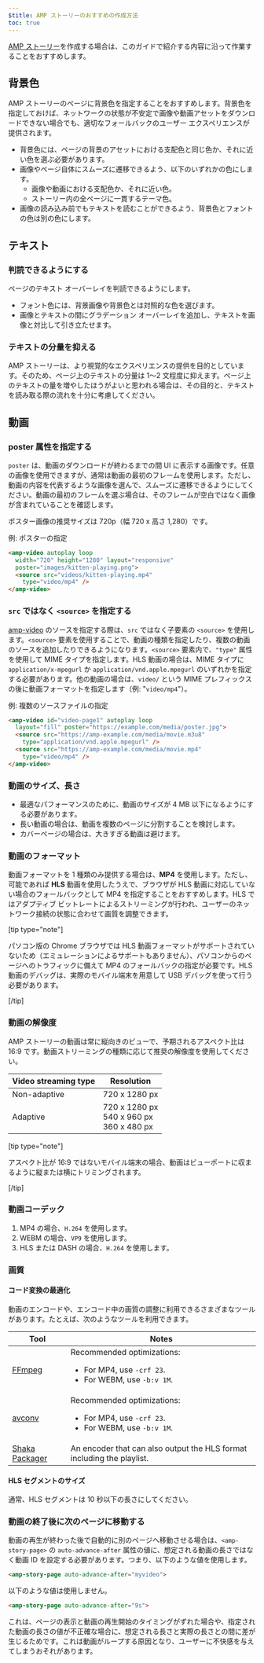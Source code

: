```yaml
---
$title: AMP ストーリーのおすすめの作成方法
toc: true
---
```




[AMP ストーリー](/ja/docs/reference/components/amp-story.html)を作成する場合は、このガイドで紹介する内容に沿って作業することをおすすめします。


## 背景色

AMP ストーリーのページに背景色を指定することをおすすめします。背景色を指定しておけば、ネットワークの状態が不安定で画像や動画アセットをダウンロードできない場合でも、適切なフォールバックのユーザー エクスペリエンスが提供されます。

*   背景色には、ページの背景のアセットにおける支配色と同じ色か、それに近い色を選ぶ必要があります。
*   画像やページ自体にスムーズに遷移できるよう、以下のいずれかの色にします。
    *   画像や動画における支配色か、それに近い色。
    *   ストーリー内の全ページに一貫するテーマ色。
*   画像の読み込み前でもテキストを読むことができるよう、背景色とフォントの色は別の色にします。

## テキスト

### 判読できるようにする

ページのテキスト オーバーレイを判読できるようにします。

* フォント色には、背景画像や背景色とは対照的な色を選びます。
* 画像とテキストの間にグラデーション オーバーレイを追加し、テキストを画像と対比して引き立たせます。

### テキストの分量を抑える

AMP ストーリーは、より視覚的なエクスペリエンスの提供を目的としています。そのため、ページ上のテキストの分量は 1～2 文程度に抑えます。ページ上のテキストの量を増やしたほうがよいと思われる場合は、その目的と、テキストを読み取る際の流れを十分に考慮してください。

## 動画

### poster 属性を指定する

`poster` は、動画のダウンロードが終わるまでの間 UI に表示する画像です。任意の画像を使用できますが、通常は動画の最初のフレームを使用します。ただし、動画の内容を代表するような画像を選んで、スムーズに遷移できるようにしてください。動画の最初のフレームを選ぶ場合は、そのフレームが空白ではなく画像が含まれていることを確認します。

ポスター画像の推奨サイズは 720p（幅 720 x 高さ 1,280）です。

例: ポスターの指定

```html
<amp-video autoplay loop
  width="720" height="1280" layout="responsive"
  poster="images/kitten-playing.png">
  <source src="videos/kitten-playing.mp4"
    type="video/mp4" />
</amp-video>
```

### `src` ではなく `<source>` を指定する

[amp-video](/ja/docs/reference/components/amp-video.html) のソースを指定する際は、`src` ではなく子要素の `<source>` を使用します。`<source>` 要素を使用することで、動画の種類を指定したり、複数の動画のソースを追加したりできるようになります。`<source>` 要素内で、`"type"` 属性を使用して MIME タイプを指定します。HLS 動画の場合は、MIME タイプに `application/x-mpegurl` か `application/vnd.apple.mpegurl` のいずれかを指定する必要があります。他の動画の場合は、`video/` という MIME プレフィックスの後に動画フォーマットを指定します（例: "`video/mp4`"）。

例: 複数のソースファイルの指定

```html
<amp-video id="video-page1" autoplay loop
  layout="fill" poster="https://example.com/media/poster.jpg">
  <source src="https://amp-example.com/media/movie.m3u8"
    type="application/vnd.apple.mpegurl" />
  <source src="https://amp-example.com/media/movie.mp4"
    type="video/mp4" />
</amp-video>
```

### 動画のサイズ、長さ

*  最適なパフォーマンスのために、動画のサイズが 4 MB 以下になるようにする必要があります。
*   長い動画の場合は、動画を複数のページに分割することを検討します。
*   カバーページの場合は、大きすぎる動画は避けます。

### 動画のフォーマット

動画フォーマットを 1 種類のみ提供する場合は、**MP4** を使用します。ただし、可能であれば **HLS** 動画を使用したうえで、ブラウザが HLS 動画に対応していない場合のフォールバックとして MP4 を指定することをおすすめします。HLS ではアダプティブ ビットレートによるストリーミングが行われ、ユーザーのネットワーク接続の状態に合わせて画質を調整できます。

[tip type="note"]

パソコン版の Chrome ブラウザでは HLS 動画フォーマットがサポートされていないため（エミュレーションによるサポートもありません）、パソコンからのページへのトラフィックに備えて MP4 のフォールバックの指定が必要です。HLS 動画のデバッグは、実際のモバイル端末を用意して USB デバッグを使って行う必要があります。

[/tip]

### 動画の解像度

AMP ストーリーの動画は常に縦向きのビューで、予期されるアスペクト比は 16:9 です。動画ストリーミングの種類に応じて推奨の解像度を使用してください。

<table>
  <thead>
    <tr>
     <th>Video streaming type</th>
     <th>Resolution</th>
    </tr>
  </thead>
  <tbody>
    <tr>
     <td>Non-adaptive</td>
     <td>720 x 1280 px</td>
    </tr>
    <tr>
     <td>Adaptive</td>
     <td>720 x 1280 px<br>540 x 960 px<br>360 x 480 px</td>
    </tr>
  </tbody>
</table>


[tip type="note"]

アスペクト比が 16:9 ではないモバイル端末の場合、動画はビューポートに収まるように縦または横にトリミングされます。

[/tip]


### 動画コーデック

1.  MP4 の場合、`H.264` を使用します。
1.  WEBM の場合、`VP9` を使用します。
1.  HLS または DASH の場合、`H.264` を使用します。


### 画質

#### コード変換の最適化

動画のエンコードや、エンコード中の画質の調整に利用できるさまざまなツールがあります。たとえば、次のようなツールを利用できます。

<table>
  <thead>
    <tr>
     <th>Tool</th>
     <th>Notes</th>
    </tr>
  </thead>
  <tbody>
    <tr>
     <td><a href="https://www.ffmpeg.org/about.html">FFmpeg</a>
     </td>
     <td>Recommended optimizations:
      <ul>
        <li>For MP4, use <code>-crf 23</code>.</li>
        <li>For WEBM, use <code>-b:v 1M</code>.</li>
      </ul>
     </td>
    </tr>
    <tr>
     <td><a href="https://libav.org/avconv.html">avconv</a>
     </td>
     <td>Recommended optimizations:
      <ul>
        <li>For MP4, use <code>-crf 23</code>.</li>
        <li>For WEBM, use <code>-b:v 1M</code>.</li>
      </ul>
     </td>
    </tr>
    <tr>
     <td><a href="https://github.com/google/shaka-packager">Shaka Packager</a></td>
     <td>An encoder that can also output the HLS format including the playlist.
     </td>
    </tr>
  </tbody>
</table>

#### HLS セグメントのサイズ

通常、HLS セグメントは 10 秒以下の長さにしてください。

### 動画の終了後に次のページに移動する

動画の再生が終わった後で自動的に別のページへ移動させる場合は、`<amp-story-page>` の `auto-advance-after` 属性の値に、想定される動画の長さではなく動画 ID を設定する必要があります。つまり、以下のような値を使用します。

```html
<amp-story-page auto-advance-after="myvideo">
```

以下のような値は使用しません。

```html
<amp-story-page auto-advance-after="9s">
```

これは、ページの表示と動画の再生開始のタイミングがずれた場合や、指定された動画の長さの値が不正確な場合に、想定される長さと実際の長さとの間に差が生じるためです。これは動画がループする原因となり、ユーザーに不快感を与えてしまうおそれがあります。
 
